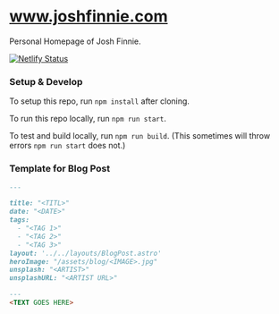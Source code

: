 # www.joshfinnie.com


Personal Homepage of Josh Finnie.

[![Netlify Status](https://api.netlify.com/api/v1/badges/0b679cee-412d-4608-b2ad-f132f2e5d7ad/deploy-status)](https://app.netlify.com/sites/awesome-tereshkova-b52194/deploys)


### Setup & Develop

To setup this repo, run `npm install` after cloning.

To run this repo locally, run `npm run start`.

To test and build locally, run `npm run build`. (This sometimes will throw errors `npm run start` does not.)


### Template for Blog Post

```markdown
---

title: "<TITL>"
date: "<DATE>"
tags:
  - "<TAG 1>"
  - "<TAG 2>"
  - "<TAG 3>"
layout: '../../layouts/BlogPost.astro'
heroImage: "/assets/blog/<IMAGE>.jpg"
unsplash: "<ARTIST>"
unsplashURL: "<ARTIST URL>"

---
<TEXT GOES HERE>
```
